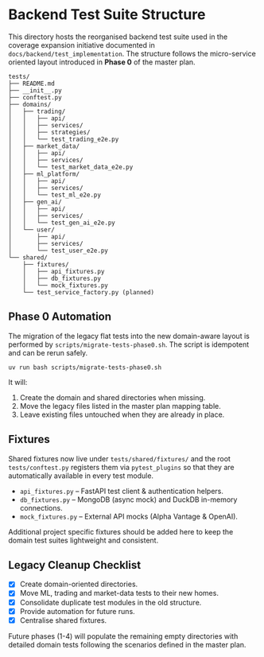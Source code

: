 # Backend Test Suite Structure

This directory hosts the reorganised backend test suite used in the coverage
expansion initiative documented in `docs/backend/test_implementation`. The
structure follows the micro-service oriented layout introduced in **Phase 0** of
the master plan.

```
tests/
├── README.md
├── __init__.py
├── conftest.py
├── domains/
│   ├── trading/
│   │   ├── api/
│   │   ├── services/
│   │   ├── strategies/
│   │   └── test_trading_e2e.py
│   ├── market_data/
│   │   ├── api/
│   │   ├── services/
│   │   └── test_market_data_e2e.py
│   ├── ml_platform/
│   │   ├── api/
│   │   ├── services/
│   │   └── test_ml_e2e.py
│   ├── gen_ai/
│   │   ├── api/
│   │   ├── services/
│   │   └── test_gen_ai_e2e.py
│   └── user/
│       ├── api/
│       ├── services/
│       └── test_user_e2e.py
└── shared/
    ├── fixtures/
    │   ├── api_fixtures.py
    │   ├── db_fixtures.py
    │   └── mock_fixtures.py
    └── test_service_factory.py (planned)
```

## Phase 0 Automation

The migration of the legacy flat tests into the new domain-aware layout is
performed by `scripts/migrate-tests-phase0.sh`. The script is idempotent and can
be rerun safely.

```
uv run bash scripts/migrate-tests-phase0.sh
```

It will:

1. Create the domain and shared directories when missing.
2. Move the legacy files listed in the master plan mapping table.
3. Leave existing files untouched when they are already in place.

## Fixtures

Shared fixtures now live under `tests/shared/fixtures/` and the root `tests/conftest.py`
registers them via `pytest_plugins` so that they are automatically available in every
test module.

- `api_fixtures.py` – FastAPI test client & authentication helpers.
- `db_fixtures.py` – MongoDB (async mock) and DuckDB in-memory connections.
- `mock_fixtures.py` – External API mocks (Alpha Vantage & OpenAI).

Additional project specific fixtures should be added here to keep the domain
test suites lightweight and consistent.

## Legacy Cleanup Checklist

- [x] Create domain-oriented directories.
- [x] Move ML, trading and market-data tests to their new homes.
- [x] Consolidate duplicate test modules in the old structure.
- [x] Provide automation for future runs.
- [x] Centralise shared fixtures.

Future phases (1-4) will populate the remaining empty directories with detailed
domain tests following the scenarios defined in the master plan.

